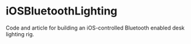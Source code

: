 # iOSBluetoothLighting
Code and article for building an iOS-controlled Bluetooth enabled desk lighting rig.
